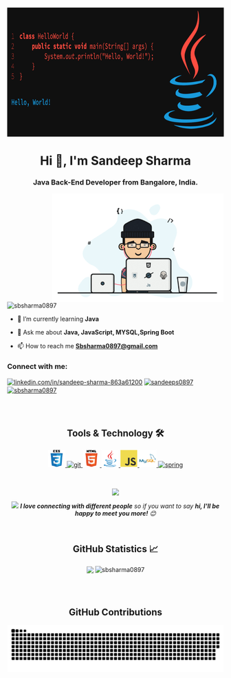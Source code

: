 <!-- [![MasterHead](https://1.bp.blogspot.com/-7A4WynwLsMw/XbBpCXG8fHI/AAAAAAAAMt4/uOa1bpLskYgrwGbllhSu2SDj_Mig8SXJQCLcBGAsYHQ/s1600/2000_600px.gif)](https://rishavchanda.io) -->


<p align="center">
<img  align="center" width=100% height=300 src="https://github.com/Sbsharma0897/Sbsharma0897/blob/bb0c3dfd24a0be2e4a93220367a0e2eb3e685230/Screenshot%202022-08-17%20at%201.05.15%20PM.png">
</p>

<h1 align="center">Hi 👋, I'm Sandeep Sharma</h1>



<h3 align="center">Java Back-End Developer from Bangalore, India.</h3>


<!-- <img align="right" alt="Coding" height="300" width="300" border-radius=50% src="https://github.com/Sbsharma0897/Sbsharma0897/blob/a8ec7dd07d5ae6d25b77e025156886ae2ed0a877/1608661833182_prev_ui.png">
<p align="left">  -->
<img align="right" alt="Coding" width="400" src="https://raw.githubusercontent.com/kvssankar/kvssankar/main/programmer.gif">

<img src="https://komarev.com/ghpvc/?username=sbsharma0897&label=Profile%20views&color=0e75b6&style=flat" alt="sbsharma0897" /> 
</p>

- 🌱 I’m currently learning **Java**

- 💬 Ask me about **Java, JavaScript, MYSQL,Spring Boot**

- 📫 How to reach me **Sbsharma0897@gmail.com**




<h3 align="left">Connect with me:</h3>
<p align="left">
<a href="https://linkedin.com/in/linkedin.com/in/sandeep-sharma-863a61200" target="blank"><img align="center" src="https://raw.githubusercontent.com/rahuldkjain/github-profile-readme-generator/master/src/images/icons/Social/linked-in-alt.svg" alt="linkedin.com/in/sandeep-sharma-863a61200" height="30" width="40" /></a>
<a href="https://www.leetcode.com/sandeeps0897" target="blank"><img align="center" src="https://raw.githubusercontent.com/rahuldkjain/github-profile-readme-generator/master/src/images/icons/Social/leet-code.svg" alt="sandeeps0897" height="30" width="40" /></a>
<a href="https://auth.geeksforgeeks.org/user/sbsharma0897" target="blank"><img align="center" src="https://raw.githubusercontent.com/rahuldkjain/github-profile-readme-generator/master/src/images/icons/Social/geeks-for-geeks.svg" alt="sbsharma0897" height="30" width="40" /></a>
</p>

<br>
<br><h2 align="center"> Tools & Technology 🛠</h2>

<p align="center"> <a href="https://www.w3schools.com/css/" target="_blank" rel="noreferrer">
<img src="https://raw.githubusercontent.com/devicons/devicon/master/icons/css3/css3-original-wordmark.svg" alt="css3" width="40" height="40"/> </a> <a href="https://git-scm.com/" target="_blank" rel="noreferrer"> 
<img src="https://www.vectorlogo.zone/logos/git-scm/git-scm-icon.svg" alt="git" width="40" height="40"/> </a> <a href="https://www.w3.org/html/" target="_blank" rel="noreferrer"> 
<img src="https://raw.githubusercontent.com/devicons/devicon/master/icons/html5/html5-original-wordmark.svg" alt="html5" width="40" height="40"/> </a> <a href="https://www.java.com" target="_blank" rel="noreferrer"> <img src="https://raw.githubusercontent.com/devicons/devicon/master/icons/java/java-original.svg" alt="java" width="40" height="40"/> </a> <a href="https://developer.mozilla.org/en-US/docs/Web/JavaScript" target="_blank" rel="noreferrer"> <img src="https://raw.githubusercontent.com/devicons/devicon/master/icons/javascript/javascript-original.svg" alt="javascript" width="40" height="40"/> </a> <a href="https://www.mysql.com/" target="_blank" rel="noreferrer"> <img src="https://raw.githubusercontent.com/devicons/devicon/master/icons/mysql/mysql-original-wordmark.svg" alt="mysql" width="40" height="40"/> </a> <a href="https://spring.io/" target="_blank" rel="noreferrer"> <img src="https://www.vectorlogo.zone/logos/springio/springio-icon.svg" alt="spring" width="40" height="40"/> </a> </p>

<br>

<p align="center"><img align="center"  src="https://github-readme-stats.vercel.app/api/top-langs/?username=sbsharma0897&layout=compact&theme=radical&langs_count=20&hide_title=true"/></p>


<p align="center">
<img src="https://media.giphy.com/media/LnQjpWaON8nhr21vNW/giphy.gif" width="60"> <em><b>I love connecting with different people</b> so if you want to say <b>hi, I'll be happy to meet you more!</b> 😊</em>
</p>

<br><h2 align="center"> GitHub Statistics 📈 </h2>

<p align="center" >
    <img align="center" src="https://github-readme-stats.vercel.app/api?username=sbsharma0897&theme=radical&show_icons=true&hide_title=true&include_all_commits=true"/>
    <img align="center" src="https://github-readme-streak-stats.herokuapp.com/?user=sbsharma0897&theme=dark&" alt="sbsharma0897" />

</p>
<br>
<br><h2 align="center"> GitHub Contributions</h2>

<p align="center"> <img src="https://github.com/Sbsharma0897/Sbsharma0897/blob/6f595786e928e68c2b2c3921021093e9a47a7b78/github-user-contribution.svg" alt="sandeep contributions" /> </p>

